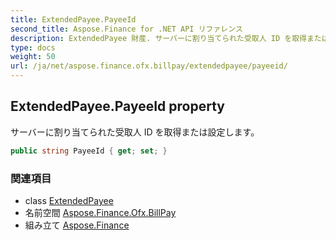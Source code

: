 ```yaml
---
title: ExtendedPayee.PayeeId
second_title: Aspose.Finance for .NET API リファレンス
description: ExtendedPayee 財産. サーバーに割り当てられた受取人 ID を取得または設定します
type: docs
weight: 50
url: /ja/net/aspose.finance.ofx.billpay/extendedpayee/payeeid/
---
```

## ExtendedPayee.PayeeId property

サーバーに割り当てられた受取人 ID を取得または設定します。

```csharp
public string PayeeId { get; set; }
```

### 関連項目

* class [ExtendedPayee](../)
* 名前空間 [Aspose.Finance.Ofx.BillPay](../../extendedpayee/)
* 組み立て [Aspose.Finance](../../../)


